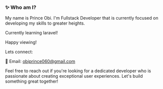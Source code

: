 ### ✨ Who am I?

My name is Prince Obi. I'm Fullstack Developer that is currently focused on  developing my skills to greater heights.

Currently learning laravel!

Happy viewing!

Lets connect:

📧 Email: obiprince060@gmail.com

Feel free to reach out if you're looking for a dedicated developer who is passionate about creating exceptional user experiences. Let's build something great together!



